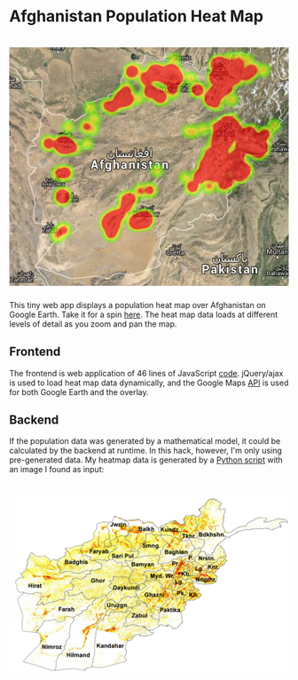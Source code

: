 # Afghanistan Population Heat Map

# ![screenshot](screenshot.jpg)

This tiny web app displays a population heat map over Afghanistan on Google Earth.
Take it for a spin [here](https://pixeldoctrine.com/afghanistan-population-heatmap/index.html).
The heat map data loads at different levels of detail as you zoom and pan the map.

## Frontend

The frontend is web application of 46 lines of JavaScript [code](index.html).
jQuery/ajax is used to load heat map data dynamically, and the Google Maps
[API](https://developers.google.com/maps/) is used for both Google Earth and the overlay.

## Backend

If the population data was generated by a mathematical model, it could be calculated by
the backend at runtime. In this hack, however, I'm only using pre-generated data. My
heatmap data is generated by a [Python script](img2coords.py) with an image I found as input:

# ![input image](af_population.png)
